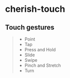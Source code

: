 # cherish-touch

## Touch gestures
>- Point
>- Tap
>- Press and Hold
>- Slide
>- Swipe
>- Pinch and Stretch
>- Turn
